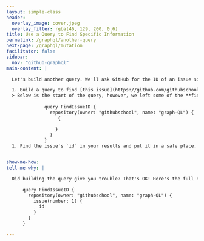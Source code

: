 ```yaml
---
layout: simple-class
header:
  overlay_image: cover.jpeg
  overlay_filter: rgba(46, 129, 200, 0.6)
title: Use a Query to Find Specific Information
permalink: /graphql/another-query
next-page: /graphql/mutation
facilitator: false
sidebar:
  nav: "github-graphql"
main-content: |

  Let's build another query. We'll ask GitHub for the ID of an issue so that we can post to that issue using the API in a later step.

  1. Build a query to find [this issue](https://github.com/githubschool/graph-ql/issues/1)'s unique identifier, or `id`.
  > Below is the start of the query, however, we left some of the **fields** out so you can try to build the query yourself. See the full code in the "Tell me why" section.
  
              query FindIssueID {
                repository(owner: "githubschool", name: "graph-QL") {
                   {

                  }
                }
              }
  1. Find the issue's `id` in your results and put it in a safe place. We'll need it for the next step when we build a mutation.


show-me-how:
tell-me-why: |

  Did building the query give you trouble? That's OK! Here's the full query. Paste it into the GraphQL Explorer to get the issue `id`.

      query FindIssueID {
        repository(owner: "githubschool", name: "graph-QL") {
          issue(number: 1) {
            id
          }
        }
      }

---
```

